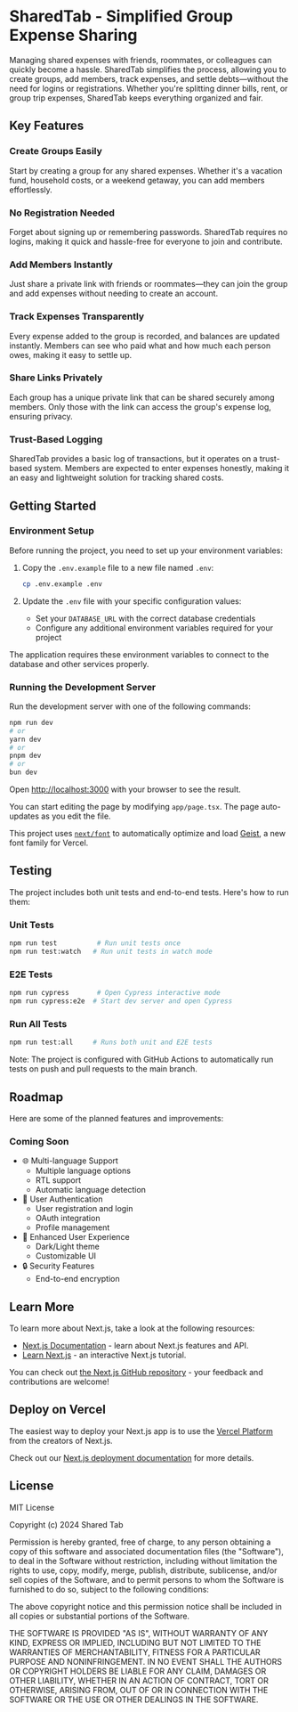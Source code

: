 # SharedTab - Simplified Group Expense Sharing

Managing shared expenses with friends, roommates, or colleagues can quickly become a hassle. SharedTab simplifies the process, allowing you to create groups, add members, track expenses, and settle debts—without the need for logins or registrations. Whether you're splitting dinner bills, rent, or group trip expenses, SharedTab keeps everything organized and fair.

## Key Features

### Create Groups Easily
Start by creating a group for any shared expenses. Whether it's a vacation fund, household costs, or a weekend getaway, you can add members effortlessly.

### No Registration Needed
Forget about signing up or remembering passwords. SharedTab requires no logins, making it quick and hassle-free for everyone to join and contribute.

### Add Members Instantly
Just share a private link with friends or roommates—they can join the group and add expenses without needing to create an account.

### Track Expenses Transparently
Every expense added to the group is recorded, and balances are updated instantly. Members can see who paid what and how much each person owes, making it easy to settle up.

### Share Links Privately
Each group has a unique private link that can be shared securely among members. Only those with the link can access the group's expense log, ensuring privacy.

### Trust-Based Logging
SharedTab provides a basic log of transactions, but it operates on a trust-based system. Members are expected to enter expenses honestly, making it an easy and lightweight solution for tracking shared costs.

## Getting Started

### Environment Setup

Before running the project, you need to set up your environment variables:

1. Copy the `.env.example` file to a new file named `.env`:

   ```bash
   cp .env.example .env
   ```

2. Update the `.env` file with your specific configuration values:
   - Set your `DATABASE_URL` with the correct database credentials
   - Configure any additional environment variables required for your project

The application requires these environment variables to connect to the database and other services properly.

### Running the Development Server

Run the development server with one of the following commands:

```bash
npm run dev
# or
yarn dev
# or
pnpm dev
# or
bun dev
```

Open [http://localhost:3000](http://localhost:3000) with your browser to see the result.

You can start editing the page by modifying `app/page.tsx`. The page auto-updates as you edit the file.

This project uses [`next/font`](https://nextjs.org/docs/app/building-your-application/optimizing/fonts) to automatically optimize and load [Geist](https://vercel.com/font), a new font family for Vercel.

## Testing

The project includes both unit tests and end-to-end tests. Here's how to run them:

### Unit Tests

```bash
npm run test          # Run unit tests once
npm run test:watch   # Run unit tests in watch mode
```

### E2E Tests

```bash
npm run cypress       # Open Cypress interactive mode
npm run cypress:e2e  # Start dev server and open Cypress
```

### Run All Tests

```bash
npm run test:all     # Runs both unit and E2E tests
```

Note: The project is configured with GitHub Actions to automatically run tests on push and pull requests to the main branch.

## Roadmap

Here are some of the planned features and improvements:

### Coming Soon

- 🌐 Multi-language Support
  - Multiple language options
  - RTL support
  - Automatic language detection
- 👤 User Authentication
  - User registration and login
  - OAuth integration
  - Profile management
- 🎨 Enhanced User Experience
  - Dark/Light theme
  - Customizable UI
- 🔒 Security Features
  - End-to-end encryption

## Learn More

To learn more about Next.js, take a look at the following resources:

- [Next.js Documentation](https://nextjs.org/docs) - learn about Next.js features and API.
- [Learn Next.js](https://nextjs.org/learn) - an interactive Next.js tutorial.

You can check out [the Next.js GitHub repository](https://github.com/vercel/next.js) - your feedback and contributions are welcome!

## Deploy on Vercel

The easiest way to deploy your Next.js app is to use the [Vercel Platform](https://vercel.com/new?utm_medium=default-template&filter=next.js&utm_source=create-next-app&utm_campaign=create-next-app-readme) from the creators of Next.js.

Check out our [Next.js deployment documentation](https://nextjs.org/docs/app/building-your-application/deploying) for more details.

## License

MIT License

Copyright (c) 2024 Shared Tab

Permission is hereby granted, free of charge, to any person obtaining a copy
of this software and associated documentation files (the "Software"), to deal
in the Software without restriction, including without limitation the rights
to use, copy, modify, merge, publish, distribute, sublicense, and/or sell
copies of the Software, and to permit persons to whom the Software is
furnished to do so, subject to the following conditions:

The above copyright notice and this permission notice shall be included in all
copies or substantial portions of the Software.

THE SOFTWARE IS PROVIDED "AS IS", WITHOUT WARRANTY OF ANY KIND, EXPRESS OR
IMPLIED, INCLUDING BUT NOT LIMITED TO THE WARRANTIES OF MERCHANTABILITY,
FITNESS FOR A PARTICULAR PURPOSE AND NONINFRINGEMENT. IN NO EVENT SHALL THE
AUTHORS OR COPYRIGHT HOLDERS BE LIABLE FOR ANY CLAIM, DAMAGES OR OTHER
LIABILITY, WHETHER IN AN ACTION OF CONTRACT, TORT OR OTHERWISE, ARISING FROM,
OUT OF OR IN CONNECTION WITH THE SOFTWARE OR THE USE OR OTHER DEALINGS IN THE
SOFTWARE.
